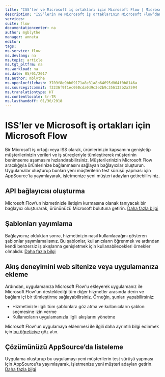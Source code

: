 ```yaml
---
title: "ISS’ler ve Microsoft iş ortakları için Microsoft Flow | Microsoft Docs"
description: "ISS’lerin ve Microsoft iş ortaklarının Microsoft Flow’dan yararlanmasına yönelik giriş."
services: 
suite: flow
documentationcenter: na
author: mgblythe
manager: anneta
editor: 
tags: 
ms.service: flow
ms.devlang: na
ms.topic: article
ms.tgt_pltfrm: na
ms.workload: na
ms.date: 05/01/2017
ms.author: mblythe
ms.openlocfilehash: 3709f8e9bb09171a8e31a8b64695d064f0b8146a
ms.sourcegitcommit: f3236f9f1ec050cda0d9c3e2b9c356132b2a2594
ms.translationtype: HT
ms.contentlocale: tr-TR
ms.lasthandoff: 01/30/2018
---
```

# <a name="microsoft-flow-for-isvs-and-microsoft-partners"></a>ISS’ler ve Microsoft iş ortakları için Microsoft Flow
Bir Microsoft iş ortağı veya ISS olarak, ürünlerinizin kapsamını genişletip müşterilerinizin verileri ve iş süreçleriyle tümleştirerek müşterinin benimseme aşamasını hızlandırabilirsiniz. Müşterilerinizin Microsoft Flow aracılığıyla ürünlerinize bağlanmasını sağlayan bağlayıcılar oluşturun. Uygulamalar oluşturup bunları yeni müşterilerin test sürüşü yapması için AppSource’ta yayımlayarak, işletmenize yeni müşteri adayları getirebilirsiniz.

## <a name="build-an-api-connector"></a>API bağlayıcısı oluşturma
Microsoft Flow’un hizmetinizle iletişim kurmasına olanak tanıyacak bir bağlayıcı oluşturarak, ürününüzü Microsoft bulutuna getirin. [Daha fazla bilgi](api-connector-overview.md)

## <a name="publish-templates"></a>Şablonları yayımlama
Bağlayıcınız olduktan sonra, hizmetinizin nasıl kullanılacağını gösteren şablonlar yayımlamalısınız. Bu şablonlar, kullanıcıların öğrenmek ve ardından kendi benzersiz iş akışlarına genişletmek için kullanabilecekleri örnekler olmalıdır. [Daha fazla bilgi](publish-a-template.md)

## <a name="embed-the-flow-experience-in-your-website-or-app"></a>Akış deneyimini web sitenize veya uygulamanıza ekleme
Ardından, uygulamanıza Microsoft Flow'u ekleyerek uygulamanız ile Microsoft Flow'un desteklediği tüm diğer hizmetler arasında derin ve bağlam içi bir tümleştirme sağlayabilirsiniz. Örneğin, şunları yapabilirsiniz:

* Hizmetinizle ilgili tüm şablonlara göz atma ve kullanıcıların şablon seçmesine izin verme
* Kullanıcıların uygulamanızla ilgili akışlarını yönetme

Microsoft Flow'un uygulamaya eklenmesi ile ilgili daha ayrıntılı bilgi edinmek için [bu öğreticiye](embed-flow-dev.md) göz atın.

## <a name="list-your-solution-on-appsource"></a>Çözümünüzü AppSource’da listeleme
Uygulama oluşturup bu uygulamayı yeni müşterilerin test sürüşü yapması için AppSource’ta yayımlayarak, işletmenize yeni müşteri adayları getirin. [Daha fazla bilgi](dev-appsource-test-drive.md)


